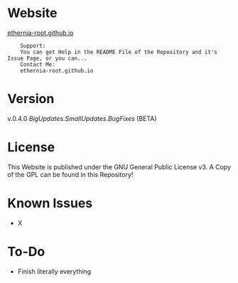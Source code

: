 # Website

[ethernia-root.github.io](https://ethernia-root.github.io)

```
	Support:
	You can get Help in the README File of the Repository and it's Issue Page, or you can...
	Contact Me:
	ethernia-root.github.io
```

# Version
v.0.4.0
*BigUpdates.SmallUpdates.BugFixes*
(BETA)

# License
This Website is published under the GNU General Public License v3.
A Copy of the GPL can be found in this Repository!

# Known Issues
- X

# To-Do
- Finish literally everything
